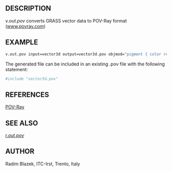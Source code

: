 ## DESCRIPTION

*v.out.pov* converts GRASS vector data to POV-Ray format
(www.povray.com)

## EXAMPLE

```sh
v.out.pov input=vector3d output=vector3d.pov objmod="pigment { color red 0 green 1 blue 0 }"
```

The generated file can be included in an existing .pov file with the
following statement:

```sh
#include "vector3d.pov"
```

## REFERENCES

[POV-Ray](http://www.povray.com)

## SEE ALSO

*[r.out.pov](r.out.pov.md)*

## AUTHOR

Radim Blazek, ITC-Irst, Trento, Italy
